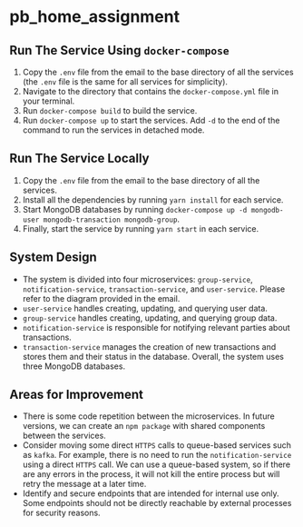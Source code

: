 # pb_home_assignment

## Run The Service Using `docker-compose`

1. Copy the `.env` file from the email to the base directory of all the services (the `.env` file is the same for all services for simplicity).
2. Navigate to the directory that contains the `docker-compose.yml` file in your terminal.
3. Run `docker-compose build` to build the service.
4. Run `docker-compose up` to start the services. Add `-d` to the end of the command to run the services in detached mode.

## Run The Service Locally

1. Copy the `.env` file from the email to the base directory of all the services.
2. Install all the dependencies by running `yarn install` for each service.
3. Start MongoDB databases by running `docker-compose up -d mongodb-user mongodb-transaction mongodb-group`.
4. Finally, start the service by running `yarn start` in each service.

## System Design

- The system is divided into four microservices: `group-service`, `notification-service`, `transaction-service`, and `user-service`. Please refer to the diagram provided in the email.
- `user-service` handles creating, updating, and querying user data.
- `group-service` handles creating, updating, and querying group data.
- `notification-service` is responsible for notifying relevant parties about transactions.
- `transaction-service` manages the creation of new transactions and stores them and their status in the database. Overall, the system uses three MongoDB databases.

## Areas for Improvement

- There is some code repetition between the microservices. In future versions, we can create an `npm package` with shared components between the services.
- Consider moving some direct `HTTPS` calls to queue-based services such as `kafka`. For example, there is no need to run the `notification-service` using a direct `HTTPS` call. We can use a queue-based system, so if there are any errors in the process, it will not kill the entire process but will retry the message at a later time.
- Identify and secure endpoints that are intended for internal use only. Some endpoints should not be directly reachable by external processes for security reasons.
